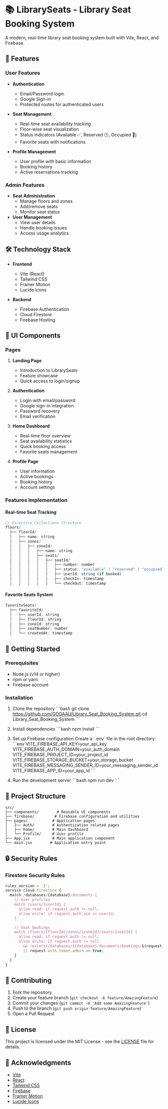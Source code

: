 # 📚 LibrarySeats - Library Seat Booking System

A modern, real-time library seat booking system built with Vite, React, and Firebase.

## 🌟 Features

### User Features

- **Authentication**
  - Email/Password login
  - Google Sign-in
  - Protected routes for authenticated users
- **Seat Management**

  - Real-time seat availability tracking
  - Floor-wise seat visualization
  - Status indicators (Available ✅, Reserved 🕒, Occupied 👤)
  - Favorite seats with notifications

- **Profile Management**
  - User profile with basic information
  - Booking history
  - Active reservations tracking

### Admin Features

- **Seat Administration**
  - Manage floors and zones
  - Add/remove seats
  - Monitor seat status
- **User Management**
  - View user details
  - Handle booking issues
  - Access usage analytics

## 🛠️ Technology Stack

- **Frontend**

  - Vite (React)
  - Tailwind CSS
  - Framer Motion
  - Lucide Icons

- **Backend**
  - Firebase Authentication
  - Cloud Firestore
  - Firebase Hosting

## 📱 UI Components

### Pages

1. **Landing Page**

   - Introduction to LibrarySeats
   - Feature showcase
   - Quick access to login/signup

2. **Authentication**

   - Login with email/password
   - Google sign-in integration
   - Password recovery
   - Email verification

3. **Home Dashboard**

   - Real-time floor overview
   - Seat availability statistics
   - Quick booking access
   - Favorite seats management

4. **Profile Page**
   - User information
   - Active bookings
   - Booking history
   - Account settings

### Features Implementation

#### Real-time Seat Tracking

```javascript
// Firestore Collections Structure
floors/
  ├── floorId/
  │   ├── name: string
  │   ├── zones/
  │   │   ├── zoneId/
  │   │   │   ├── name: string
  │   │   │   ├── seats/
  │   │   │   │   ├── seatId/
  │   │   │   │   │   ├── number: number
  │   │   │   │   │   ├── status: "available" | "reserved" | "occupied"
  │   │   │   │   │   ├── userId: string (if booked)
  │   │   │   │   │   ├── checkIn: timestamp
  │   │   │   │   │   └── checkOut: timestamp
```

#### Favorite Seats System

```javascript
favoriteSeats/
  ├── favoriteId/
  │   ├── userId: string
  │   ├── floorId: string
  │   ├── zoneId: string
  │   ├── seatNumber: number
  │   └── createdAt: timestamp
```

## 🚀 Getting Started

### Prerequisites

- Node.js (v14 or higher)
- npm or yarn
- Firebase account

### Installation

1. Clone the repository
   \`\`\`bash
   git clone https://github.com/GDGAAU/Library_Seat_Booking_System.git
   cd Library_Seat_Booking_System
   \`\`\`

2. Install dependencies
   \`\`\`bash
   npm install
   \`\`\`

3. Set up Firebase configuration
   Create a \`.env\` file in the root directory:
   \`\`\`env
   VITE_FIREBASE_API_KEY=your_api_key
   VITE_FIREBASE_AUTH_DOMAIN=your_auth_domain
   VITE_FIREBASE_PROJECT_ID=your_project_id
   VITE_FIREBASE_STORAGE_BUCKET=your_storage_bucket
   VITE_FIREBASE_MESSAGING_SENDER_ID=your_messaging_sender_id
   VITE_FIREBASE_APP_ID=your_app_id
   \`\`\`

4. Run the development server
   \`\`\`bash
   npm run dev
   \`\`\`

## 📝 Project Structure

```
src/
├── components/        # Reusable UI components
├── firebase/         # Firebase configuration and utilities
├── pages/           # Application pages
│   ├── Auth/        # Authentication related pages
│   ├── home/        # Main dashboard
│   └── Profile/     # User profile
├── App.jsx          # Main application component
└── main.jsx        # Application entry point
```

## 🔒 Security Rules

### Firestore Security Rules

```javascript
rules_version = '2';
service cloud.firestore {
  match /databases/{database}/documents {
    // User profiles
    match /users/{userId} {
      allow read: if request.auth != null;
      allow write: if request.auth.uid == userId;
    }

    // Seat bookings
    match /floors/{floorId}/zones/{zoneId}/seats/{seatId} {
      allow read: if request.auth != null;
      allow write: if request.auth != null
        && !exists(/databases/$(database)/documents/bookings/$(request.auth.uid))
        || request.auth.token.admin == true;
    }
  }
}
```

## 🤝 Contributing

1. Fork the repository
2. Create your feature branch (`git checkout -b feature/AmazingFeature`)
3. Commit your changes (`git commit -m 'Add some AmazingFeature'`)
4. Push to the branch (`git push origin feature/AmazingFeature`)
5. Open a Pull Request

## 📄 License

This project is licensed under the MIT License - see the [LICENSE](LICENSE) file for details.

## 🙏 Acknowledgments

- [Vite](https://vitejs.dev/)
- [React](https://reactjs.org/)
- [Tailwind CSS](https://tailwindcss.com/)
- [Firebase](https://firebase.google.com/)
- [Framer Motion](https://www.framer.com/motion/)
- [Lucide Icons](https://lucide.dev/)
